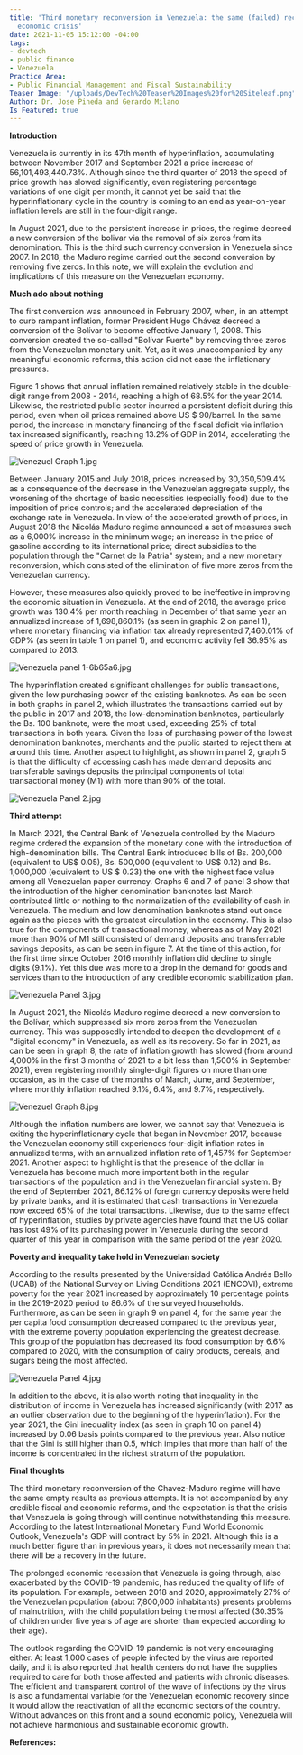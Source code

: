 ```yaml
---
title: 'Third monetary reconversion in Venezuela: the same (failed) recipe for the
  economic crisis'
date: 2021-11-05 15:12:00 -04:00
tags:
- devtech
- public finance
- Venezuela
Practice Area:
- Public Financial Management and Fiscal Sustainability
Teaser Image: "/uploads/DevTech%20Teaser%20Images%20for%20Siteleaf.png"
Author: Dr. Jose Pineda and Gerardo Milano
Is Featured: true
---
```


**Introduction**

Venezuela is currently in its 47th month of hyperinflation, accumulating between November 2017 and September 2021 a price increase of 56,101,493,440.73%. Although since the third quarter of 2018 the speed of price growth has slowed significantly, even registering percentage variations of one digit per month, it cannot yet be said that the hyperinflationary cycle in the country is coming to an end as year-on-year inflation levels are still in the four-digit range.

In August 2021, due to the persistent increase in prices, the regime decreed a new conversion of the bolivar via the removal of six zeros from its denomination. This is the third such currency conversion in Venezuela since 2007. In 2018, the Maduro regime carried out the second conversion by removing five zeros. In this note, we will explain the evolution and implications of this measure on the Venezuelan economy.

**Much ado about nothing**

The first conversion was announced in February 2007, when, in an attempt to curb rampant inflation, former President Hugo Chávez decreed a conversion of the Bolívar to become effective January 1, 2008. This conversion created the so-called "Bolívar Fuerte" by removing three zeros from the Venezuelan monetary unit. Yet, as it was unaccompanied by any meaningful economic reforms, this action did not ease the inflationary pressures.

Figure 1 shows that annual inflation remained relatively stable in the double-digit range from 2008 - 2014, reaching a high of 68.5% for the year 2014. Likewise, the restricted public sector incurred a persistent deficit during this period, even when oil prices remained above US $ 90/barrel. In the same period, the increase in monetary financing of the fiscal deficit via inflation tax increased significantly, reaching 13.2% of GDP in 2014, accelerating the speed of price growth in Venezuela.

![Venezuel Graph 1.jpg](/uploads/Venezuel%20Graph%201.jpg)

Between January 2015 and July 2018, prices increased by 30,350,509.4%  as a consequence of the decrease in the Venezuelan aggregate supply, the worsening of the shortage of basic necessities (especially food) due to the imposition of price controls; and the accelerated depreciation of the exchange rate in Venezuela. In view of the accelerated growth of prices, in August 2018 the Nicolás Maduro regime announced a set of measures such as a 6,000% increase in the minimum wage; an increase in the price of gasoline according to its international price; direct subsidies to the population through the "Carnet de la Patria" system; and a new monetary reconversion, which consisted of the elimination of five more zeros from the Venezuelan currency.

However, these measures also quickly proved to be ineffective in improving the economic situation in Venezuela. At the end of 2018, the average price growth was 130.4%  per month reaching in December of that same year an annualized increase of 1,698,860.1% (as seen in graphic 2 on panel 1), where monetary financing via inflation tax already represented 7,460.01% of GDP% (as seen in table 1 on panel 1), and economic activity fell 36.95% as compared to 2013.

![Venezuela panel 1-6b65a6.jpg](/uploads/Venezuela%20panel%201-6b65a6.jpg)

The hyperinflation created significant challenges for public transactions, given the low purchasing power of the existing banknotes. As can be seen in both graphs in panel 2, which illustrates the transactions carried out by the public in 2017 and 2018, the low-denomination banknotes, particularly the Bs. 100 banknote, were the most used, exceeding 25% of total transactions in both years. Given the loss of purchasing power of the lowest denomination banknotes, merchants and the public started to reject them at around this time. Another aspect to highlight, as shown in panel 2, graph 5 is that the difficulty of accessing cash has made demand deposits and transferable savings deposits the principal components of total transactional money (M1) with more than 90% of the total.

![Venezuela Panel 2.jpg](/uploads/Venezuela%20Panel%202.jpg)

**Third attempt**

In March 2021, the Central Bank of Venezuela controlled by the Maduro regime ordered the expansion of the monetary cone with the introduction of high-denomination bills. The Central Bank introduced bills of Bs. 200,000 (equivalent to US$ 0.05), Bs. 500,000 (equivalent to US$ 0.12) and Bs. 1,000,000 (equivalent to US $ 0.23) the one with the highest face value among all Venezuelan paper currency. Graphs 6 and 7 of panel 3 show that the introduction of the higher denomination banknotes last March contributed little or nothing to the normalization of the availability of cash in Venezuela. The medium and low denomination banknotes stand out once again as the pieces with the greatest circulation in the economy. This is also true for the components of transactional money, whereas as of May 2021 more than 90% of M1 still consisted of demand deposits and transferrable savings deposits, as can be seen in figure 7. At the time of this action, for the first time since October 2016 monthly inflation did decline to single digits (9.1%). Yet this due was more to a drop in the demand for goods and services than to the introduction of any credible economic stabilization plan.

![Venezuela Panel 3.jpg](/uploads/Venezuela%20Panel%203.jpg)

In August 2021, the Nicolás Maduro regime decreed a new conversion to the Bolívar, which suppressed six more zeros from the Venezuelan currency. This was supposedly intended to deepen the development of a "digital economy" in Venezuela, as well as its recovery. So far in 2021, as can be seen in graph 8, the rate of inflation growth has slowed (from around 4,000% in the first 3 months of 2021 to a bit less than 1,500% in September 2021), even registering monthly single-digit figures on more than one occasion, as in the case of the months of March, June, and September, where monthly inflation reached 9.1%, 6.4%, and 9.7%, respectively.

![Venezuel Graph 8.jpg](/uploads/Venezuel%20Graph%208.jpg)

Although the inflation numbers are lower, we cannot say that Venezuela is exiting the hyperinflationary cycle that began in November 2017, because the Venezuelan economy still experiences four-digit inflation rates in annualized terms, with an annualized inflation rate of 1,457% for September 2021. Another aspect to highlight is that the presence of the dollar in Venezuela has become much more important both in the regular transactions of the population and in the Venezuelan financial system. By the end of September 2021, 86.12% of foreign currency deposits were held by private banks, and it is estimated that cash transactions in Venezuela now exceed 65% of the total transactions. Likewise, due to the same effect of hyperinflation, studies by private agencies have found that the US dollar has lost 49% of its purchasing power in Venezuela during the second quarter of this year in comparison with the same period of the year 2020.

**Poverty and inequality take hold in Venezuelan society**

According to the results presented by the Universidad Católica Andrés Bello (UCAB) of the National Survey on Living Conditions 2021 (ENCOVI), extreme poverty for the year 2021 increased by approximately 10 percentage points in the 2019-2020 period to 86.6% of the surveyed households. Furthermore, as can be seen in graph 9 on panel 4, for the same year the per capita food consumption decreased compared to the previous year, with the extreme poverty population experiencing the greatest decrease. This group of the population has decreased its food consumption by 6.6% compared to 2020, with the consumption of dairy products, cereals, and sugars being the most affected.

![Venezuela Panel 4.jpg](/uploads/Venezuela%20Panel%204.jpg)

In addition to the above, it is also worth noting that inequality in the distribution of income in Venezuela has increased significantly (with 2017 as an outlier observation due to the beginning of the hyperinflation). For the year 2021, the Gini inequality index (as seen in graph 10 on panel 4) increased by 0.06 basis points compared to the previous year. Also notice that the Gini is still higher than 0.5, which implies that more than half of the income is concentrated in the richest stratum of the population.

**Final thoughts**

The third monetary reconversion of the Chavez-Maduro regime will have the same empty results as previous attempts. It is not accompanied by any credible fiscal and economic reforms, and the expectation is that the crisis that Venezuela is going through will continue notwithstanding this measure. According to the latest International Monetary Fund World Economic Outlook, Venezuela's GDP will contract by 5% in 2021. Although this is a much better figure than in previous years, it does not necessarily mean that there will be a recovery in the future.

The prolonged economic recession that Venezuela is going through, also exacerbated by the COVID-19 pandemic, has reduced the quality of life of its population. For example, between 2018 and 2020, approximately 27% of the Venezuelan population (about 7,800,000 inhabitants) presents problems of malnutrition, with the child population being the most affected (30.35% of children under five years of age are shorter than expected according to their age).

The outlook regarding the COVID-19 pandemic is not very encouraging either. At least 1,000 cases of people infected by the virus are reported daily, and it is also reported that health centers do not have the supplies required to care for both those affected and patients with chronic diseases. The efficient and transparent control of the wave of infections by the virus is also a fundamental variable for the Venezuelan economic recovery since it would allow the reactivation of all the economic sectors of the country. Without advances on this front and a sound economic policy, Venezuela will not achieve harmonious and sustainable economic growth.


**References:**






